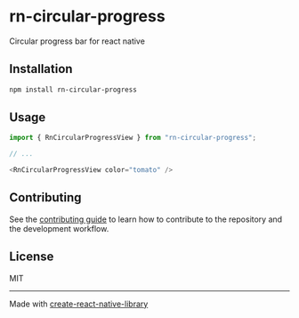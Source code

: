 # rn-circular-progress

Circular progress bar for react native

## Installation

```sh
npm install rn-circular-progress
```

## Usage

```js
import { RnCircularProgressView } from "rn-circular-progress";

// ...

<RnCircularProgressView color="tomato" />
```

## Contributing

See the [contributing guide](CONTRIBUTING.md) to learn how to contribute to the repository and the development workflow.

## License

MIT

---

Made with [create-react-native-library](https://github.com/callstack/react-native-builder-bob)
